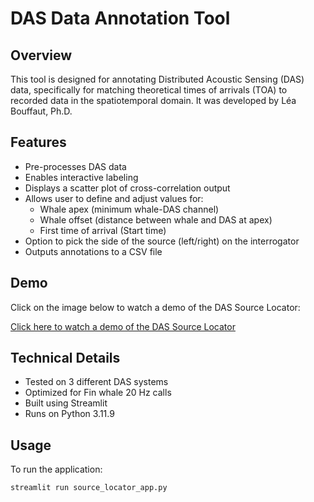 # DAS Data Annotation Tool

## Overview

This tool is designed for annotating Distributed Acoustic Sensing (DAS) data, specifically for matching theoretical times of arrivals (TOA) to recorded data in the spatiotemporal domain. 
It was developed by Léa Bouffaut, Ph.D.

## Features
- Pre-processes DAS data
- Enables interactive labeling
- Displays a scatter plot of cross-correlation output
- Allows user to define and adjust values for:
  - Whale apex (minimum whale-DAS channel)
  - Whale offset (distance between whale and DAS at apex)
  - First time of arrival (Start time)
- Option to pick the side of the source (left/right) on the interrogator
- Outputs annotations to a CSV file

## Demo
Click on the image below to watch a demo of the DAS Source Locator:

[Click here to watch a demo of the DAS Source Locator](https://github.com/leabouffaut/DASSourceLocator/blob/main/DASSourceLocatorDemo.mp4)



## Technical Details
- Tested on 3 different DAS systems
- Optimized for Fin whale 20 Hz calls
- Built using Streamlit
- Runs on Python 3.11.9

## Usage

To run the application:

```bash
streamlit run source_locator_app.py
